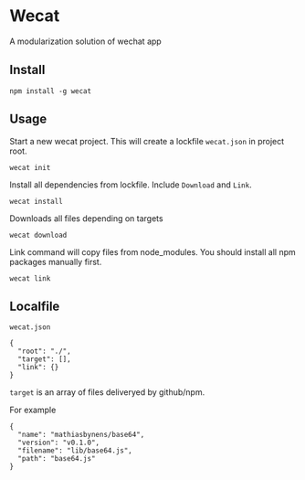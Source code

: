 # Wecat
A modularization solution of wechat app

## Install
```
npm install -g wecat
```

## Usage
Start a new wecat project. This will create a lockfile `wecat.json` in project root.
```
wecat init
```

Install all dependencies from lockfile. Include `Download` and `Link`.
```
wecat install
```

Downloads all files depending on targets
```
wecat download
```

Link command will copy files from node_modules. You should install all npm packages manually first.
```
wecat link
```

## Localfile
`wecat.json`

```
{
  "root": "./",
  "target": [],
  "link": {}
}
```

`target` is an array of files deliveryed by github/npm.

For example
```
{
  "name": "mathiasbynens/base64",
  "version": "v0.1.0",
  "filename": "lib/base64.js",
  "path": "base64.js" 
}
```



